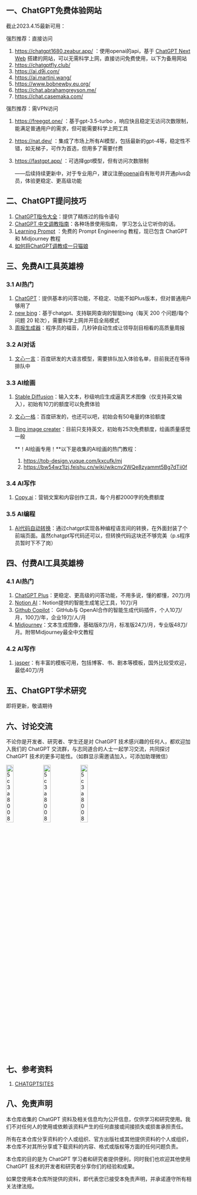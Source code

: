 ## 一、ChatGPT免费体验网站

截止2023.4.15最新可用：

强烈推荐：直接访问

1. https://chatgpt1680.zeabur.app/  ：使用openai的api，基于 [ChatGPT Next Web](https://github.com/Yidadaa/ChatGPT-Next-Web) 搭建的网站，可以无需科学上网，直接访问免费使用，以下为备用网站
2. https://chatgptfly.club/
3. https://ai.d9j.com/
4. https://ai.martini.wang/
5. https://www.bobnewby.eu.org/
6. https://chat.abrahamgreyson.me/
7. https://chat.casemaka.com/

强烈推荐：需VPN访问

1. https://freegpt.one/  ：基于gpt-3.5-turbo ，响应快且稳定无访问次数限制，能满足普通用户的需求，但可能需要科学上网工具

2. https://nat.dev/  ：集成了市场上所有AI模型，包括最新的gpt-4等，稳定性不错，如无梯子，可作为首选，但用多了需要付费

3. https://fastgpt.app/  ：可选择gpt模型，但有访问次数限制

   ——后续持续更新中，对于专业用户，建议注册[openai](https://chat.openai.com/auth/login)自有账号并开通plus会员，体验更稳定、更高级功能

## 二、ChatGPT提问技巧

1. [ChatGPT指令大全](https://www.explainthis.io/zh-hans/chatgpt  )：提供了精炼过的指令语句
2. [ChatGPT 中文调教指南](https://github.com/PlexPt/awesome-chatgpt-prompts-zh)：各种场景使用指南， 学习怎么让它听你的话。 
3. [Learning Prompt](https://learningprompt.wiki/)  ：免费的 Prompt Engineering 教程，现已包含 ChatGPT 和 Midjourney 教程 
4. [如何将ChatGPT调教成一只猫娘](https://github.com/L1Xu4n/Awesome-ChatGPT-prompts-ZH_CN) 

## 三、免费AI工具英雄榜

### 3.1 AI热门

1. [ChatGPT](https://chat.openai.com/auth/login)：提供基本的问答功能，不稳定、功能不如Plus版本，但对普通用户够用了
2. [new bing](https://www.bing.com/new)：基于chatgpt、支持联网查询的智能bing（每天 200 个问题/每个问题 20 轮次），需要科学上网并开启全局模式
3. [周报生成器](https://weeklyreport.avemaria.fun/zh)：程序员的福音，几秒钟自动生成让领导刮目相看的高质量周报

### 3.2 AI对话

1. [文心一言](https://yiyan.baidu.com/welcome)：百度研发的大语言模型，需要排队加入体验名单，目前我还在等待排队中

### 3.3 AI绘画

1. [Stable Diffusion](https://beta.dreamstudio.ai/generate)：输入文本，秒级响应生成逼真艺术图像（仅支持英文输入），初始有10刀的额度可以免费体验

2. [文心一格](https://yige.baidu.com/creation)：百度研发的，也还可以吧，初始会有50电量的体验额度

3. [Bing image creater](https://www.bing.com/create)：目前只支持英文，初始有25次免费额度，绘画质量感觉一般

   **！AI绘画专用！**以下是收集的AI绘画的热门教程：

   1. https://tob-design.yuque.com/kxcufk/mj
   2. https://bw54wz1lzj.feishu.cn/wiki/wikcnv2WQe8zyammt5Bg7dTii0f

### 3.4 AI写作

1. [Copy.ai](https://app.copy.ai/)：营销文案和内容创作工具，每个月都2000字的免费额度

### 3.5 AI编程

1. [AI代码自动转换](https://github.com/mckaywrigley/ai-code-translator)：通过chatgpt实现各种编程语言间的转换，在外面封装了个前端页面。虽然chatgpt写代码还可以，但转换代码这块还不够完美（p.s程序员暂时下不了岗）

## 四、付费AI工具英雄榜

### 4.1 AI热门

1. [ChatGPT Plus](https://chat.openai.com/auth/login)：更稳定、更高级的问答功能，不用多说，懂的都懂，20刀/月
2. [Notion AI](https://www.notion.so/product/ai)：Notion提供的智能生成笔记工具，10刀/月
3. [Github Copilot](https://github.com/features/copilot/)： GitHub与 OpenAI合作的智能生成代码插件，个人10刀/月，100刀/年，企业19刀/人/月
4. [Midjourney](https://www.midjourney.com/)：文本生成图像，基础版8刀/月，标准版24刀/月，专业版48刀/月。附带Midjourney最全中文教程

### 4.2 AI写作

1. [jasper](https://app.jasper.ai/)：有丰富的模板可用，包括博客、书、剧本等模板，国外比较受欢迎，最低40刀/月

## 五、ChatGPT学术研究

即将更新，敬请期待

## 六、讨论交流

不论你是开发者、研究者、学生还是对 ChatGPT 技术感兴趣的任何人，都欢迎加入我们的 ChatGPT 交流群，与志同道合的人士一起学习交流，共同探讨 ChatGPT 技术的更多可能性。（如群显示需邀请加入，可添加助理微信）

<img src="https://github.com/bensonjiang001/ChatGPT-Laboratory/blob/main/image/chat1.jpg" alt="5c3a80080b9e95e384d4350ccf34a1d" width="20%" height="20%"  /><img src="https://github.com/bensonjiang001/ChatGPT-Laboratory/blob/main/image/wechat.jpg" alt="5c3a80080b9e95e384d4350ccf34a1d" width="20%" height="20%"  /><img src="https://github.com/bensonjiang001/ChatGPT-Laboratory/blob/main/image/douyin.jpg" alt="5c3a80080b9e95e384d4350ccf34a1d" width="20%" height="20%"  />

## 七、参考资料

1. [CHATGPTSITES](https://lzw.me/x/chatgpt-sites/?type=recommend)

## 八、免责声明

本仓库收集的 ChatGPT 资料及相关信息均为公开信息，仅供学习和研究使用。我们不对任何人的使用或依赖该资料产生的任何直接或间接损失或损害承担责任。

所有在本仓库分享资料的个人或组织、官方出版社或其他提供资料的个人或组织，本仓库不对其所分享或下载资料的内容、格式或版权等方面的任何问题负责。

本仓库的目的是为 ChatGPT 学习者和研究者提供便利，同时我们也欢迎其他使用 ChatGPT 技术的开发者和研究者分享你们的经验和成果。

如果您使用本仓库所提供的资料，即代表您已接受本免责声明，并承诺遵守所有相关法律法规。
